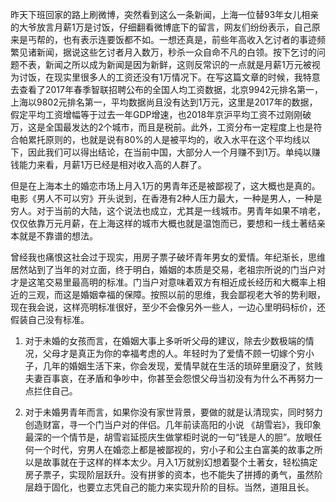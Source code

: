 昨天下班回家的路上刷微博，突然看到这么一条新闻，上海一位替93年女儿相亲的大爷放言月薪1万是讨饭，仔细翻看微博底下的留言，网友们纷纷表示，自己原来是丐帮的，也有表示连要饭都不如。一想还真是，前些年高收入乞讨者的事迹频繁见诸新闻，据说这些乞讨者月入数万，秒杀一众自命不凡的白领。按下乞讨的问题不表，新闻之所以成为新闻是因为新鲜，这则反常识的一点就是月薪1万元被视为讨饭，在现实里很多人的工资还没有1万情况下。在写这篇文章的时候，我特意去查看了2017年春季智联招聘公布的全国人均工资数据，北京9942元排名第一，上海以9802元排名第一，平均数据尚且没有达到1万元，这里是2017年的数据，假定平均工资增幅等于过去一年GDP增速，也2018年京沪平均工资不过刚刚破万，这是全国最发达的2个城市，而且是税前。此外，工资分布一定程度上也是符合帕累托原则的，也就是说有80%的人是被平均的，收入水平在这个平均线以下，因此我们可以得出结论，在当前中国，大部分人一个月赚不到1万。单纯以赚钱能力来看，月薪1万已经是相对收入高的人群了。

但是在上海本土的婚恋市场上月入1万的男青年还是被鄙视了，这大概也是真的。电影《男人不可以穷》开头说到，在香港有2种人压力最大，一种是男人，一种是穷人。对于当前的大陆，这个说法也成立，尤其是一线城市。男青年如果不啃老，仅仅依靠万元月薪，在上海这样的城市大概也就是温饱而已，要想和一线土著结亲本就是不靠谱的想法。

曾经我也痛恨这社会过于现实，用房子票子破坏青年男女的爱情。年纪渐长，思维居然站到了当年的对立面，终于明白，婚姻的本质是交易，老祖宗所说的门当户对才是这笔交易里最高明的标准。门当户对意味着双方有相近成长经历和大概率上相近的三观，而这是婚姻幸福的保障。按照以前的思维，我会鄙视老大爷的势利眼，现在我会说，这样亮明标准很好，至少不会像另外一些人，一边心里明码标价，还假装自己没有标准。
1. 对于未婚的女孩而言，在婚姻大事上多听听父母的建议，除去少数极端的情况，父母才是真正为你的幸福考虑的人。年轻时为了爱情不顾一切嫁个穷小子，几年的婚姻生活下来，你会发现，爱情早就在生活的琐碎里磨没了，贫贱夫妻百事哀，在矛盾和争吵中，你甚至会怨恨父母当初没有为什么不再努力一点拦住自己。

2. 对于未婚男青年而言，如果你没有家世背景，要做的就是认清现实，同时努力创造财富，寻一个门当户对的伴侣。几年前读高阳的小说 《胡雪岩》，我印象最深的一个情节是，胡雪岩延揽庆生做掌柜时说的一句“钱是人的胆”。放眼任何一个时代，穷男人在婚恋上都是被鄙视的，穷小子和公主白富美的故事之所以是故事就在于这样的样本太少。月入1万就别幻想着娶个土著女，轻松搞定房子票子，实现阶层跃升。没有拼爹的资本，也不能失了拼搏的勇气，虽然阶层趋于固化，也要立志凭自己的能力来实现升阶的目标。当然，道阻且长。